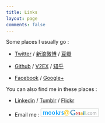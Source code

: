 ```yaml
---
title: Links
layout: page
comments: false
---
```


Some places I usually go :

- [Twitter](http://twitter.com/mookrs "Mookrs") / [新浪微博](http://weibo.com/mookrs "茄子饲养员") / [豆瓣](http://www.douban.com/people/Aisophy/ "蘑殼四")

- [Github](https://github.com/mookrs "mookrs") / [V2EX](http://www.v2ex.com/member/mimzy "mimzy") / [知乎](http://www.zhihu.com/people/mookrs "Mookrs")

- [Facebook](http://www.facebook.com/mookrs "Mookrs Zhang") / [Google+](https://plus.google.com/106679691587082980334 "Mookrs Zhang")

You can also find me in these places :

- [Linkedin](http://www.linkedin.com/in/mookrs "Mookrs Zhang") / [Tumblr](http://mookrs.tumblr.com/ "Capsule Park") / [Flickr](http://www.flickr.com/photos/mookrs/ "mookrs")

- Email me : ![Gmail](/static/img/gmail.gif)